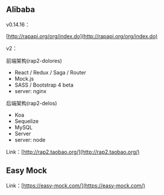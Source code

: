 ## Alibaba

v0.14.16：

[http://rapapi.org/org/index.do](http://rapapi.org/org/index.do)

v2：

前端架构\(rap2-dolores\)

* React / Redux / Saga / Router
* Mock.js
* SASS / Bootstrap 4 beta
* server: nginx

后端架构\(rap2-delos\)

* Koa
* Sequelize
* MySQL
* Server
* server: node

Link：[http://rap2.taobao.org/](http://rap2.taobao.org/)

## Easy Mock

Link：[https://easy-mock.com/](https://easy-mock.com/)

